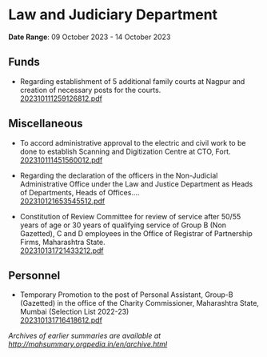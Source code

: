 # Law and Judiciary Department

**Date Range**: 09 October 2023 - 14 October 2023


## Funds
- Regarding establishment of 5 additional family courts at Nagpur and creation of necessary posts for the courts.\
  [202310111259126812.pdf](https://gr.maharashtra.gov.in/Site/Upload/Government%20Resolutions/English/202310111259126812.pdf)

## Miscellaneous
- To accord administrative approval to the electric and civil work to be done to establish Scanning and Digitization Centre at CTO, Fort.\
  [202310111451560012.pdf](https://gr.maharashtra.gov.in/Site/Upload/Government%20Resolutions/English/202310111451560012.pdf)

- Regarding the declaration of the officers in the Non-Judicial Administrative Office under the Law and Justice Department as Heads of Departments, Heads of Offices....\
  [202310121653545512.pdf](https://gr.maharashtra.gov.in/Site/Upload/Government%20Resolutions/English/202310121653545512.pdf)

- Constitution of Review Committee for review of service after 50/55 years of age or 30 years of qualifying service of Group B (Non Gazetted), C and D employees in the Office of Registrar of Partnership Firms, Maharashtra State.\
  [202310131721433212.pdf](https://gr.maharashtra.gov.in/Site/Upload/Government%20Resolutions/English/202310131721433212.pdf)

## Personnel
- Temporary Promotion to the post of Personal Assistant, Group-B (Gazetted) in the office of the Charity Commissioner, Maharashtra State, Mumbai (Selection List 2022-23)\
  [202310131716418612.pdf](https://gr.maharashtra.gov.in/Site/Upload/Government%20Resolutions/English/202310131716418612.pdf)


*Archives of earlier summaries are available at http://mahsummary.orgpedia.in/en/archive.html*